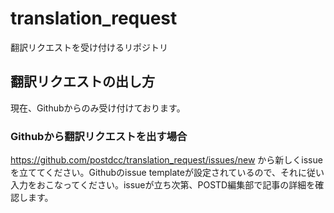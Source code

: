 # translation_request
翻訳リクエストを受け付けるリポジトリ

## 翻訳リクエストの出し方
現在、Githubからのみ受け付けております。

### Githubから翻訳リクエストを出す場合
https://github.com/postdcc/translation_request/issues/new から新しくissueを立ててください。Githubのissue templateが設定されているので、それに従い入力をおこなってください。issueが立ち次第、POSTD編集部で記事の詳細を確認します。

